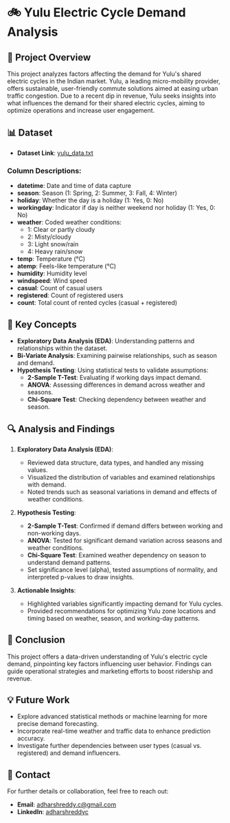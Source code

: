 # 🚲 Yulu Electric Cycle Demand Analysis

## 📖 Project Overview

This project analyzes factors affecting the demand for Yulu's shared electric cycles in the Indian market. Yulu, a leading micro-mobility provider, offers sustainable, user-friendly commute solutions aimed at easing urban traffic congestion. Due to a recent dip in revenue, Yulu seeks insights into what influences the demand for their shared electric cycles, aiming to optimize operations and increase user engagement.

## 📊 Dataset

- **Dataset Link**: [yulu_data.txt](https://drive.google.com/file/d/1hmAfdy1DiyIant66I6U_NNdWscG7f3EB/view?usp=sharing) 

### Column Descriptions:
- **datetime**: Date and time of data capture
- **season**: Season (1: Spring, 2: Summer, 3: Fall, 4: Winter)
- **holiday**: Whether the day is a holiday (1: Yes, 0: No)
- **workingday**: Indicator if day is neither weekend nor holiday (1: Yes, 0: No)
- **weather**: Coded weather conditions:
  - 1: Clear or partly cloudy
  - 2: Misty/cloudy
  - 3: Light snow/rain
  - 4: Heavy rain/snow
- **temp**: Temperature (°C)
- **atemp**: Feels-like temperature (°C)
- **humidity**: Humidity level
- **windspeed**: Wind speed
- **casual**: Count of casual users
- **registered**: Count of registered users
- **count**: Total count of rented cycles (casual + registered)

## 🧠 Key Concepts

- **Exploratory Data Analysis (EDA)**: Understanding patterns and relationships within the dataset.
- **Bi-Variate Analysis**: Examining pairwise relationships, such as season and demand.
- **Hypothesis Testing**: Using statistical tests to validate assumptions:
  - **2-Sample T-Test**: Evaluating if working days impact demand.
  - **ANOVA**: Assessing differences in demand across weather and seasons.
  - **Chi-Square Test**: Checking dependency between weather and season.

## 🔍 Analysis and Findings

1. **Exploratory Data Analysis (EDA)**:
   - Reviewed data structure, data types, and handled any missing values.
   - Visualized the distribution of variables and examined relationships with demand.
   - Noted trends such as seasonal variations in demand and effects of weather conditions.

2. **Hypothesis Testing**:
   - **2-Sample T-Test**: Confirmed if demand differs between working and non-working days.
   - **ANOVA**: Tested for significant demand variation across seasons and weather conditions.
   - **Chi-Square Test**: Examined weather dependency on season to understand demand patterns.
   - Set significance level (alpha), tested assumptions of normality, and interpreted p-values to draw insights.

3. **Actionable Insights**:
   - Highlighted variables significantly impacting demand for Yulu cycles.
   - Provided recommendations for optimizing Yulu zone locations and timing based on weather, season, and working-day patterns.

## 📝 Conclusion

This project offers a data-driven understanding of Yulu's electric cycle demand, pinpointing key factors influencing user behavior. Findings can guide operational strategies and marketing efforts to boost ridership and revenue.

## 💡 Future Work

- Explore advanced statistical methods or machine learning for more precise demand forecasting.
- Incorporate real-time weather and traffic data to enhance prediction accuracy.
- Investigate further dependencies between user types (casual vs. registered) and demand influencers.

## 📧 Contact

For further details or collaboration, feel free to reach out:

- **Email**: adharshreddy.c@gmail.com
- **LinkedIn**: [ adharshreddyc](https://www.linkedin.com/in/adharshreddyc/)
